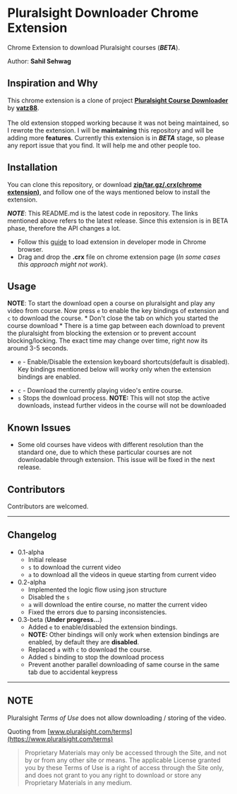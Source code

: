 # Pluralsight Downloader Chrome Extension

Chrome Extension to download Pluralsight courses (_**BETA**_).

Author: **Sahil Sehwag**

## Inspiration and Why

This chrome extension is a clone of project [**Pluralsight Course Downloader**](https://github.com/vatz88/Pluralsight-Course-Downloader) by [**vatz88**](https://github.com/vatz88). 
<br><br>
The old extension stopped working because it was not being maintained, so I rewrote the extension. I will be **maintaining** this repository and will be adding more **features**. Currently this extension is in _**BETA**_ stage, so please any report issue that you find. It will help me and other people too.

## Installation

You can clone this repository, or download [**zip/tar.gz/.crx(chrome extension)**](https://github.com/sahilsehwag/pluralsight-downloader-chrome-extension/releases/tag/v0.3-alpha), and follow one of the ways mentioned below to install the extension.

_**NOTE**_: This README.md is the latest code in repository. The links mentioned above refers to the latest release. Since this extension is in BETA phase, therefore the API changes a lot.

* Follow this [guide](https://developer.chrome.com/extensions/getstarted#unpacked) to load extension in developer mode in Chrome browser. 
* Drag and drop the **.crx** file on chrome extension page (*In some cases this approach might not work*).

## Usage

**NOTE**: To start the download open a course on pluralsight and play any video from course. Now press `e` to enable the key bindings of extension and `c` to download the course.
	* Don't close the tab on which you started the course download
	* There is a time gap between each download to prevent the pluralsight from blocking the extension or to prevent account blocking/locking. The exact time may change over time, right now its around 3-5 seconds.

<!-- * `CTRL-e` - Enable/Disable the extension keyboard shortcuts(default is disabled). Key bindings mentioned below will worky only when the extension bindings are enabled. -->
* `e` - Enable/Disable the extension keyboard shortcuts(default is disabled). Key bindings mentioned below will worky only when the extension bindings are enabled.
<!-- * `CTRL-c` - Download the currently playing video's entire course. -->
* `c` - Download the currently playing video's entire course.
* `s` Stops the download process. **NOTE:** This will not stop the active downloads, instead further videos in the course will not be downloaded

## Known Issues

* Some old courses have videos with different resolution than the standard one, due to which these particular courses are not downloadable through extension. This issue will be fixed in the next release.

## Contributors

Contributors are welcomed.

---

## Changelog
* 0.1-alpha
	* Initial release
	* `s` to download the current video
	* `a` to download all the videos in queue starting from current video
* 0.2-alpha
	* Implemented the logic flow using json structure
	* Disabled the `s`
	* `a` will download the entire course, no matter the current video
	* Fixed the errors due to parsing inconsistencies.
* 0.3-beta (**Under progress...**)
	<!-- * Added `CTRL-e` to enable/disabled the extension bindings.
	* **NOTE:** Other bindings will only work when extension bindings are enabled, by default they are **disabled**.
	* Replaced `a` with `CTRL-c` to download the course. -->
	* Added `e` to enable/disabled the extension bindings.
	* **NOTE:** Other bindings will only work when extension bindings are enabled, by default they are **disabled**.
	* Replaced `a` with `c` to download the course.
	* Added `s` binding to stop the download process
	* Prevent another parallel downloading of same course in the same tab due to accidental keypress

---

## NOTE

Pluralsight _Terms of Use_ does not allow downloading / storing of the video.

Quoting from [www.pluralsight.com/terms](https://www.pluralsight.com/terms)

> Proprietary Materials may only be accessed through the Site, and not by or from any other site or means. The applicable License granted you by these Terms of Use is a right of access through the Site only, and does not grant to you any right to download or store any Proprietary Materials in any medium.
